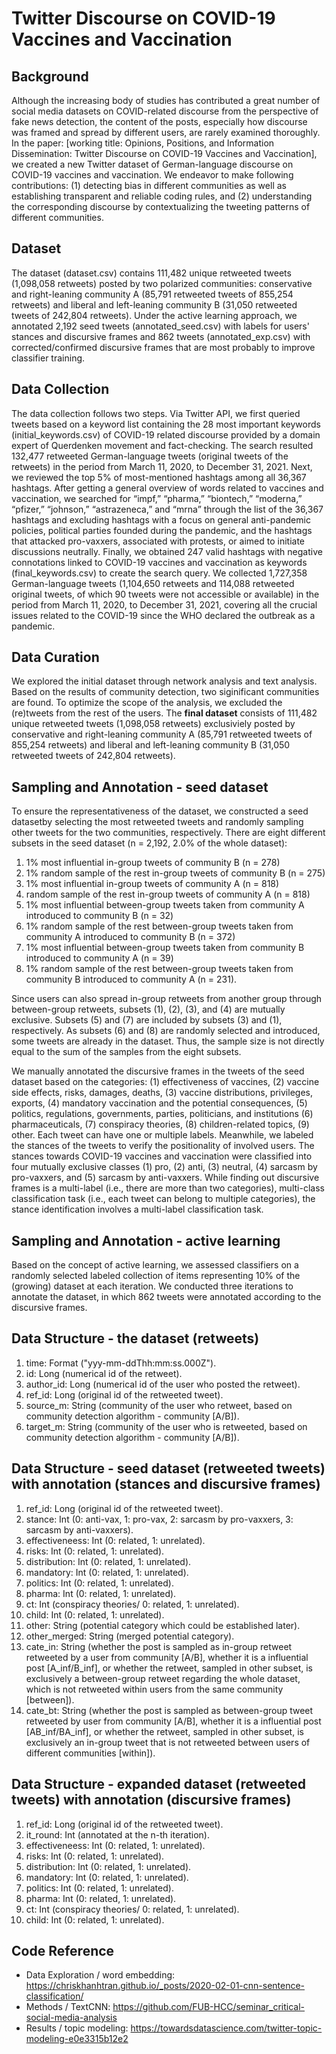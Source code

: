 # Twitter Discourse on COVID-19 Vaccines and Vaccination

## Background
Although the increasing body of studies has contributed a great number of social media datasets on COVID-related discourse from the perspective of fake news detection, the content of the posts, especially how discourse was framed and spread by different users, are rarely examined thoroughly. In the paper: [working title: Opinions, Positions, and Information Dissemination: Twitter Discourse on COVID-19 Vaccines and Vaccination], we created a new Twitter dataset of German-language discourse on COVID-19 vaccines and vaccination. We endeavor to make following contributions: (1) detecting bias in different communities as well as establishing transparent and reliable coding rules, and (2) understanding the corresponding discourse by contextualizing the tweeting patterns of different communities.

## Dataset
The dataset (dataset.csv) contains 111,482 unique retweeted tweets (1,098,058 retweets) posted by two polarized communities: conservative and right-leaning community A (85,791 retweeted tweets of 855,254 retweets) and liberal and left-leaning community B (31,050 retweeted tweets of 242,804 retweets). Under the active learning approach, we annotated 2,192 seed tweets (annotated_seed.csv) with labels for users' stances and discursive frames and 862 tweets (annotated_exp.csv) with corrected/confirmed discursive frames that are most probably to improve classifier training. 


## Data Collection  
The data collection follows two steps. Via Twitter API, we first queried tweets based on a keyword list containing the 28 most important keywords (initial_keywords.csv) of COVID-19 related discourse provided by a domain expert of Querdenken movement and fact-checking. The search resulted 132,477 retweeted German-language tweets (original tweets of the retweets) in the period from March 11, 2020, to December 31, 2021. Next, we reviewed the top 5% of most-mentioned hashtags among all 36,367 hashtags. After getting a general overview of words related to vaccines and vaccination, we searched for “impf,” “pharma,”  “biontech,” “moderna,” “pfizer,” “johnson,” “astrazeneca,” and “mrna” through the list of the 36,367 hashtags and excluding hashtags with a focus on general anti-pandemic policies, political parties founded during the pandemic, and the hashtags that attacked pro-vaxxers, associated with protests, or aimed to initiate discussions neutrally. Finally, we obtained 247 valid hashtags with negative connotations linked to COVID-19 vaccines and vaccination as keywords (final_keywords.csv) to create the search query. We collected 1,727,358 German-language tweets (1,104,650 retweets and 114,088 retweeted original tweets, of which 90 tweets were not accessible or available) in the period from March 11, 2020, to December 31, 2021, covering all the crucial issues related to the COVID-19 since the WHO declared the outbreak as a pandemic.  


## Data Curation
We explored the initial dataset through network analysis and text analysis. Based on the results of community detection, two siginificant communities are found. To optimize the scope of the analysis, we excluded the (re)tweets from the rest of the users. The **final dataset** consists of 111,482 unique retweeted tweets (1,098,058 retweets) exclusiviely posted by conservative and right-leaning community A (85,791 retweeted tweets of 855,254 retweets) and liberal and left-leaning community B (31,050 retweeted tweets of 242,804 retweets).


## Sampling and Annotation - seed dataset
To ensure the representativeness of the dataset, we constructed a seed datasetby selecting the most retweeted tweets and randomly sampling other tweets for the two communities, respectively. There are eight different subsets in the seed dataset (n = 2,192, 2.0% of the whole dataset):
1. 1% most influential in-group tweets of community B (n = 278)
2. 1% random sample of the rest in-group tweets of community B (n = 275)
3. 1% most influential in-group tweets of community A (n = 818)
4. random sample of the rest in-group tweets of community A (n = 818)
5. 1% most influential between-group tweets taken from community A introduced to community B (n = 32)
6. 1% random sample of the rest between-group tweets taken from community A introduced to community B (n = 372)
7. 1% most influential between-group tweets taken from community B introduced to community A (n = 39)
8. 1% random sample of the rest between-group tweets taken from community B introduced to community A (n = 231). 

Since users can also spread in-group retweets from another group through between-group retweets, subsets (1), (2), (3), and (4) are mutually exclusive. Subsets (5) and (7) are included by subsets (3) and (1), respectively. As subsets (6) and (8) are randomly selected and introduced, some tweets are already in the dataset. Thus, the sample size is not directly equal to the sum of the samples from the eight subsets. 
 
We manually annotated the discursive frames in the tweets of the seed dataset based on the categories: (1) effectiveness of vaccines, (2) vaccine side effects, risks, damages, deaths, (3) vaccine distributions, privileges, exports, (4) mandatory vaccination and the potential consequences, (5) politics, regulations, governments, parties, politicians, and institutions (6) pharmaceuticals, (7) conspiracy theories, (8) children-related topics, (9) other. Each tweet can have one or multiple labels. Meanwhile, we labeled the stances of the tweets to verify the positionality of involved users. The stances towards COVID-19 vaccines and vaccination were classified into four mutually exclusive classes (1) pro, (2) anti, (3) neutral, (4) sarcasm by pro-vaxxers, and (5) sarcasm by anti-vaxxers. While finding out discursive frames is a multi-label (i.e., there are more than two categories), multi-class classification task (i.e., each tweet can belong to multiple categories), the stance identification involves a multi-label classification task.

## Sampling and Annotation - active learning
Based on the concept of active learning, we assessed classifiers on a randomly selected labeled collection of items representing 10% of the (growing) dataset at each iteration. We conducted three iterations to annotate the dataset, in which 862 tweets were annotated according to the discursive frames.

## Data Structure - the dataset (retweets)
1. time: Format ("yyy-mm-ddThh:mm:ss.000Z").
2. id: Long (numerical id of the retweet).
3. author_id: Long (numerical id of the user who posted the retweet).
4. ref_id: Long (original id of the retweeted tweet).
5. source_m: String (community of the user who retweet, based on community detection algorithm - community [A/B]).
6. target_m: String (community of the user who is retweeted, based on community detection algorithm - community [A/B]).

## Data Structure - seed dataset (retweeted tweets) with annotation (stances and discursive frames)
1. ref_id: Long (original id of the retweeted tweet).
2. stance: Int (0: anti-vax, 1: pro-vax, 2: sarcasm by pro-vaxxers, 3: sarcasm by anti-vaxxers).
3. effectiveneess: Int (0: related, 1: unrelated).
4. risks: Int (0: related, 1: unrelated).
5. distribution: Int (0: related, 1: unrelated).
6. mandatory: Int (0: related, 1: unrelated).
7. politics: Int (0: related, 1: unrelated).
8. pharma: Int (0: related, 1: unrelated).
9. ct: Int (conspiracy theories/ 0: related, 1: unrelated).
10. child: Int (0: related, 1: unrelated).
11. other: String (potential category which could be established later).
12. other_merged: String (merged potential category).
13. cate_in: String (whether the post is sampled as in-group retweet retweeted by a user from community [A/B], whether it is a influential post [A_inf/B_inf], or whether the retweet, sampled in other subset, is exclusively a between-group retweet regarding the whole dataset, which is not retweeted within users from the same community [between]).
14. cate_bt: String (whether the post is sampled as between-group tweet retweeted by user from community [A/B], whether it is a influential post [AB_inf/BA_inf], or whether the retweet, sampled in other subset, is exclusively an in-group tweet that is not retweeted between users of different communities [within]).

## Data Structure - expanded dataset (retweeted tweets) with annotation (discursive frames)
1. ref_id: Long (original id of the retweeted tweet).
2. it_round: Int (annotated at the n-th iteration).
3. effectiveneess: Int (0: related, 1: unrelated).
4. risks: Int (0: related, 1: unrelated).
5. distribution: Int (0: related, 1: unrelated).
6. mandatory: Int (0: related, 1: unrelated).
7. politics: Int (0: related, 1: unrelated).
8. pharma: Int (0: related, 1: unrelated).
9. ct: Int (conspiracy theories/ 0: related, 1: unrelated).
10. child: Int (0: related, 1: unrelated).

## Code Reference
- Data Exploration / word embedding: https://chriskhanhtran.github.io/_posts/2020-02-01-cnn-sentence-classification/
- Methods / TextCNN: https://github.com/FUB-HCC/seminar_critical-social-media-analysis
- Results / topic modeling: https://towardsdatascience.com/twitter-topic-modeling-e0e3315b12e2

